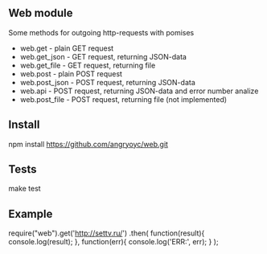 Web module
------------

Some methods for outgoing http-requests with pomises

 * web.get          - plain GET request
 * web.get_json     - GET request, returning JSON-data
 * web.get_file     - GET request, returning file
 * web.post         - plain POST request
 * web.post_json    - POST request, returning JSON-data
 * web.api          - POST request, returning JSON-data and error number analize
 * web.post_file    - POST request, returning file (not implemented)

Install
--------

npm install https://github.com/angryoyc/web.git

Tests
------
make test


Example
--------

require("web").get('http://settv.ru/')
.then(
	function(result){
		console.log(result);
	}, 
	function(err){
		console.log('ERR:', err);
	}
);
